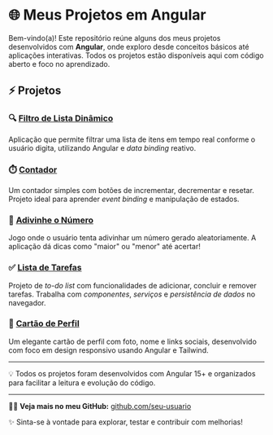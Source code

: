 # 🌐 Meus Projetos em Angular

Bem-vindo(a)! Este repositório reúne alguns dos meus projetos desenvolvidos com **Angular**, onde exploro desde conceitos básicos até aplicações interativas. Todos os projetos estão disponíveis aqui com código aberto e foco no aprendizado.

## ⚡ Projetos
### 🔍 [Filtro de Lista Dinâmico](https://github.com/JessicaPortilio/Filtro-de-lista-dinamico)
Aplicação que permite filtrar uma lista de itens em tempo real conforme o usuário digita, utilizando Angular e *data binding* reativo.

### ⏱️ [Contador](https://github.com/seu-usuario/contador)
Um contador simples com botões de incrementar, decrementar e resetar. Projeto ideal para aprender *event binding* e manipulação de estados.

### 🎯 [Adivinhe o Número](https://github.com/JessicaPortilio/Projeto-Contador-Angular-19)
Jogo onde o usuário tenta adivinhar um número gerado aleatoriamente. A aplicação dá dicas como "maior" ou "menor" até acertar!

### ✅ [Lista de Tarefas](https://github.com/seu-usuario/lista-de-tarefas)
Projeto de *to-do list* com funcionalidades de adicionar, concluir e remover tarefas. Trabalha com *componentes*, *serviços* e *persistência de dados* no navegador.

### 👤 [Cartão de Perfil](https://github.com/seu-usuario/cartao-de-perfil)
Um elegante cartão de perfil com foto, nome e links sociais, desenvolvido com foco em design responsivo usando Angular e Tailwind.

---

💡 Todos os projetos foram desenvolvidos com Angular 15+ e organizados para facilitar a leitura e evolução do código.

---

👩‍💻 **Veja mais no meu GitHub:** [github.com/seu-usuario](https://github.com/seu-usuario)

✨ Sinta-se à vontade para explorar, testar e contribuir com melhorias!

